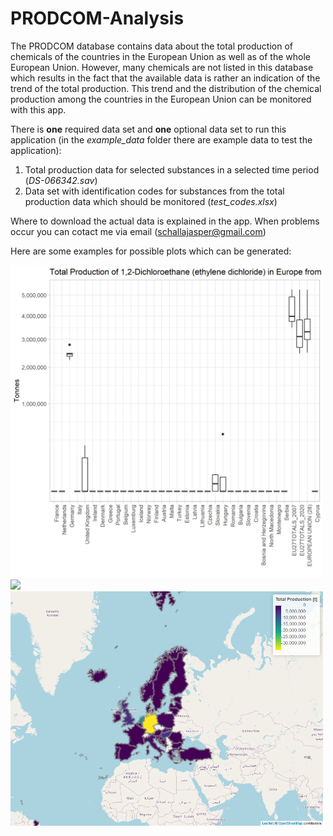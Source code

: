 # PRODCOM-Analysis

The PRODCOM database contains data about the total production of chemicals of the countries in the European Union as well as of the whole European Union. However, many chemicals are not listed in this database which results in the fact that the available data is rather an indication of the trend of the total production. This trend and the distribution of the chemical production among the countries in the European Union can be monitored with this app. 

There is **one** required data set and **one** optional data set to run this application (in the *example_data* folder there are example data to test the application):
1. Total production data for selected substances in a selected time period (*DS-066342.sav*)
2. Data set with identification codes for substances from the total production data which should be monitored (*test_codes.xlsx*)

Where to download the actual data is explained in the app. When problems occur you can cotact me via email (schallajasper@gmail.com)

Here are some examples for possible plots which can be generated:

<img src="/PRODCOM-analysis/example_plots/Europe_plot.png" width="500"/>
<img src="/PRODCOM-analysis/example_plots/European_union(28)_plot.png.png" width="500"/>
<img src="/PRODCOM-analysis/example_plots/map_europe.png" width="500"/>